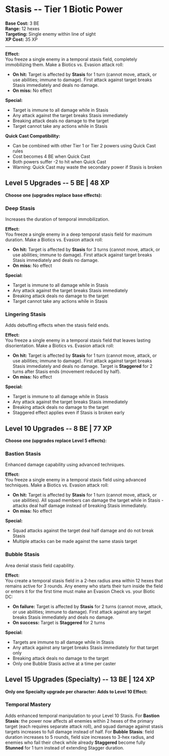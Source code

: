 # Stasis -- Tier 1 Biotic Power

**Base Cost:** 3 BE  
**Range:** 12 hexes  
**Targeting:** Single enemy within line of sight  
**XP Cost:** 35 XP

---

**Effect:**  
You freeze a single enemy in a temporal stasis field, completely immobilizing them. Make a Biotics vs. Evasion attack roll:
- **On hit:** Target is affected by **Stasis** for 1 turn (cannot move, attack, or use abilities; immune to damage). First attack against target breaks Stasis immediately and deals no damage.
- **On miss:** No effect

**Special:**  
- Target is immune to all damage while in Stasis
- Any attack against the target breaks Stasis immediately
- Breaking attack deals no damage to the target
- Target cannot take any actions while in Stasis

**Quick Cast Compatibility:**  
- Can be combined with other Tier 1 or Tier 2 powers using Quick Cast rules
- Cost becomes 4 BE when Quick Cast
- Both powers suffer -2 to hit when Quick Cast
- Warning: Quick Cast may waste the secondary power if Stasis is broken

## Level 5 Upgrades -- 5 BE | 48 XP

**Choose one (upgrades replace base effects):**

### Deep Stasis
Increases the duration of temporal immobilization.

**Effect:**  
You freeze a single enemy in a deep temporal stasis field for maximum duration. Make a Biotics vs. Evasion attack roll:
- **On hit:** Target is affected by **Stasis** for 3 turns (cannot move, attack, or use abilities; immune to damage). First attack against target breaks Stasis immediately and deals no damage.
- **On miss:** No effect

**Special:**  
- Target is immune to all damage while in Stasis
- Any attack against the target breaks Stasis immediately
- Breaking attack deals no damage to the target
- Target cannot take any actions while in Stasis

### Lingering Stasis
Adds debuffing effects when the stasis field ends.

**Effect:**  
You freeze a single enemy in a temporal stasis field that leaves lasting disorientation. Make a Biotics vs. Evasion attack roll:
- **On hit:** Target is affected by **Stasis** for 1 turn (cannot move, attack, or use abilities; immune to damage). First attack against target breaks Stasis immediately and deals no damage. Target is **Staggered** for 2 turns after Stasis ends (movement reduced by half).
- **On miss:** No effect

**Special:**  
- Target is immune to all damage while in Stasis
- Any attack against the target breaks Stasis immediately
- Breaking attack deals no damage to the target
- Staggered effect applies even if Stasis is broken early

## Level 10 Upgrades -- 8 BE | 77 XP

**Choose one (upgrades replace Level 5 effects):**

### Bastion Stasis
Enhanced damage capability using advanced techniques.

**Effect:**  
You freeze a single enemy in a temporal stasis field using advanced techniques. Make a Biotics vs. Evasion attack roll:
- **On hit:** Target is affected by **Stasis** for 1 turn (cannot move, attack, or use abilities). All squad members can damage the target while in Stasis - attacks deal half damage instead of breaking Stasis immediately.
- **On miss:** No effect

**Special:**  
- Squad attacks against the target deal half damage and do not break Stasis
- Multiple attacks can be made against the same stasis target

### Bubble Stasis
Area denial stasis field capability.

**Effect:**  
You create a temporal stasis field in a 2-hex radius area within 12 hexes that remains active for 3 rounds. Any enemy who starts their turn inside the field or enters it for the first time must make an Evasion Check vs. your Biotic DC:
- **On failure:** Target is affected by **Stasis** for 2 turns (cannot move, attack, or use abilities; immune to damage). First attack against any target breaks Stasis immediately and deals no damage.
- **On success:** Target is **Staggered** for 2 turns

**Special:**  
- Targets are immune to all damage while in Stasis
- Any attack against any target breaks Stasis immediately for that target only
- Breaking attack deals no damage to the target
- Only one Bubble Stasis active at a time per caster

## Level 15 Upgrades (Specialty) -- 13 BE | 124 XP

**Only one Specialty upgrade per character: Adds to Level 10 Effect:**

### Temporal Mastery
Adds enhanced temporal manipulation to your Level 10 Stasis. For **Bastion Stasis**: the power now affects all enemies within 2 hexes of the primary target (each requires separate attack roll), and squad damage against stasis targets increases to full damage instead of half. For **Bubble Stasis**: field duration increases to 5 rounds, field size increases to 3-hex radius, and enemies who fail their check while already **Staggered** become fully **Stunned** for 1 turn instead of extending Stagger duration.